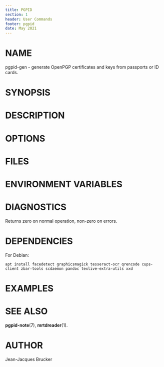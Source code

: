 ```yaml
---
title: PGPID
section: 1
header: User Commands
footer: pgpid
date: May 2021
---
```


# NAME

pgpid-gen - generate OpenPGP certificates and keys from passports or ID cards.

# SYNOPSIS

# DESCRIPTION

# OPTIONS

# FILES

# ENVIRONMENT VARIABLES

# DIAGNOSTICS

Returns zero on normal operation, non-zero on errors.

# DEPENDENCIES

For Debian:

```
apt install facedetect graphicsmagick tesseract-ocr qrencode cups-client zbar-tools scdaemon pandoc texlive-extra-utils xxd
```

# EXAMPLES

# SEE ALSO

**pgpid-note**(7), **mrtdreader**(1).


# AUTHOR

Jean-Jacques Brucker

